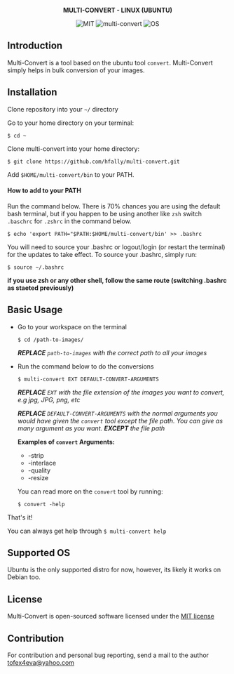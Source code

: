 <p align="center">
    <strong>
        MULTI-CONVERT - LINUX (UBUNTU)
    </strong>
</p>

<p align="center">
    <img alt="MIT" src="https://img.shields.io/badge/license-MIT-green.svg">
    <img alt="multi-convert" src="https://img.shields.io/badge/Image-Active-green.svg">
    <img alt="OS" src="https://img.shields.io/badge/os-Ubuntu-yellow.svg">
</p>


## Introduction
Multi-Convert is a tool based on the ubuntu tool ``convert``. Multi-Convert simply helps in bulk conversion of your 
images.

## Installation
Clone repository into your `~/` directory

Go to your home directory on your terminal:

`$ cd ~`

Clone multi-convert into your home directory:

`$ git clone https://github.com/hfally/multi-convert.git`

Add `$HOME/multi-convert/bin` to your PATH.

#### How to add to your PATH
Run the command below. There is 70% chances you are using the default bash terminal, but if you happen to be using
another like `zsh` switch `.baschrc` for `.zshrc` in the command below.

`$ echo 'export PATH="$PATH:$HOME/multi-convert/bin' >> .bashrc`

You will need to source your .bashrc or logout/login (or restart the terminal) for the updates to take effect. 
To source your .bashrc, simply run:

`$ source ~/.bashrc`

**if you use zsh or any other shell, follow the same route (switching .bashrc as staeted previously)**

## Basic Usage
* Go to your workspace on the terminal

    `$ cd /path-to-images/` 
    
    ***REPLACE** `path-to-images` with the correct path to all your images*

* Run the command below to do the conversions

    `$ multi-convert EXT DEFAULT-CONVERT-ARGUMENTS`
    
    ***REPLACE** `EXT` with the file extension of the images you want to convert, e.g jpg, JPG, png, etc*
    
    ***REPLACE** `DEFAULT-CONVERT-ARGUMENTS` with the normal arguments you would have given the `convert` tool except the file path. You can give as many argument as you want. **EXCEPT** the file path*
    
    **Examples of `convert` Arguments:**
    *  -strip 
    * -interlace
    * -quality
    * -resize
    
    You can read more on the `convert` tool by running:
    
    `$ convert -help`
    
That's it! 

You can always get help through `$ multi-convert help`


## Supported OS
Ubuntu is the only supported distro for now, however, its likely it works on Debian too.

## License

Multi-Convert is open-sourced software licensed under the [MIT license](http://opensource.org/licenses/MIT)

## Contribution
For contribution and personal bug reporting, send a mail to the author <a href='mailto:tofex4eva@yahoo.com'>tofex4eva@yahoo.com</a>
